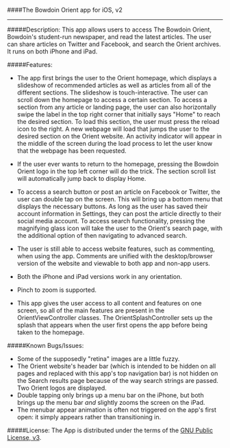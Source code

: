 ####The Bowdoin Orient app for iOS, v2
____________________________________

#####Description:
This app allows users to access The Bowdoin Orient, Bowdoin's student-run newspaper, and read the latest articles. The user can share articles on Twitter and Facebook, and search the Orient archives. It runs on both iPhone and iPad.

#####Features:
- The app first brings the user to the Orient homepage, which displays a slideshow of recommended articles as well as articles from all of the different sections. The slideshow is touch-interactive. The user can scroll down the homepage to access a certain section. To access a section from any article or landing page, the user can also horizontally swipe the label in the top right corner that initially says "Home" to reach the desired section. To load this section, the user must press the reload icon to the right. A new webpage will load that jumps the user to the desired section on the Orient website. An activity indicator will appear in the middle of the screen during the load process to let the user know that the webpage has been requested.

- If the user ever wants to return to the homepage, pressing the Bowdoin Orient logo in the top left corner will do the trick. The section scroll list will automatically jump back to display Home.

- To access a search button or post an article on Facebook or Twitter, the user can double tap on the screen. This will bring up a bottom menu that displays the necessary buttons. As long as the user has saved their account information in Settings, they can post the article directly to their social media account. To access search functionality, pressing the magnifying glass icon will take the user to the Orient's search page, with the additional option of then navigating to advanced search.

- The user is still able to access website features, such as commenting, when using the app. Comments are unified with the desktop/browser version of the website and viewable to both app and non-app users.

- Both the iPhone and iPad versions work in any orientation.

- Pinch to zoom is supported.

- This app gives the user access to all content and features on one screen, so all of the main features are present in the OrientViewController classes. The OrientSplashController sets up the splash that appears when the user first opens the app before being taken to the homepage.

#####Known Bugs/Issues:
- Some of the supposedly "retina" images are a little fuzzy.
- The Orient website's header bar (which is intended to be hidden on all pages and replaced with this app's top navigation bar) is not hidden on the Search results page because of the way search strings are passed. Two Orient logos are displayed.
- Double tapping only brings up a menu bar on the iPhone, but both brings up the menu bar *and* slightly zooms the screen on the iPad.
- The menubar appear animation is often not triggered on the app's first open: it simply appears rather than transitioning in.

#####License:
The App is distributed under the terms of the [GNU Public License, v3](https://github.com/BowdoinOrient/ios-v2/blob/master/LICENSE.md).